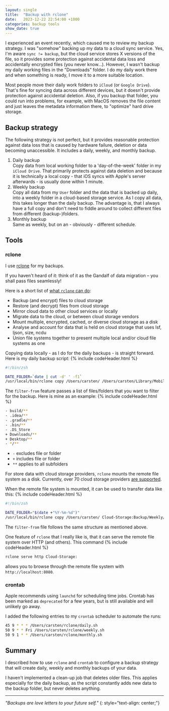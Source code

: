 ```yaml
---
layout: single
title:  "Backup with rclone"
date:   2023-12-22 22:54:00 +1000
categories: backup tools
show_date: true
---
```


I experienced an event recently, which caused me to review my backup strategy. I was "somehow" backing up my data to a cloud sync service. Yes, I'm aware `sync != backup`, but the cloud service stores X versions of the file, so it provides some protection against accidental data loss and accidentally encrypted files (you never know...). However, I wasn't backup my daily working files in the "Downloads" folder. I do my daily work there and when something is ready, I move it to a more suitable location.

Most people move their daily work folders to `iCloud` (or `Google Drive`). That's fine for syncing data across different devices, but it doesn't provide protection against accidental deletion. Also, if you backup that folder, you could run into problems, for example, with MacOS removes the file content and just leaves the metadata information there, to "optimize" hard drive storage.

## Backup strategy
The following strategy is not perfect, but it provides reasonable protection against data loss that is caused by hardware failure, deletion or data becoming unaccessible. It includes a daily, weekly, and monthly backup.

1. Daily backup<br/>
   Copy data from local working folder to a 'day-of-the-week' folder in my `iCloud Drive`. That primarily protects against data deletion and because it is technically a local copy - that iOS syncs with Apple's server afterwards - is usually done within 1 minute.
1. Weekly backup<br/>
   Copy all data from my `User` folder and the data that is backed up daily, into a weekly folder in a cloud-based storage service. As I copy all data, this takes longer than the daily backup. The advantage is, that I always have a full copy and don't need to fiddle around to collect different files from different (backup-)folders.
1. Monthly backup<br/>
   Same as weekly, but on an - obviously - different schedule.

## Tools
### rclone
I use [rclone](https://rclone.org/) for my backups. 

If you haven't heard of it: think of it as the Gandalf of data migration – you shall pass files seamlessly!  

Here is a short list of [what `rclone` can do](https://rclone.org/#what):
- Backup (and encrypt) files to cloud storage
- Restore (and decrypt) files from cloud storage
- Mirror cloud data to other cloud services or locally
- Migrate data to the cloud, or between cloud storage vendors
- Mount multiple, encrypted, cached, or diverse cloud storage as a disk
- Analyse and account for data that is held on cloud storage that uses lsf, ljson, size, ncdu
- Union file systems together to present multiple local and/or cloud file systems as one


Copying data locally - as I do for the daily backups - is straight forward. Here is my daily backup script:
{% include codeHeader.html %}
```bash
#!/bin/zsh

DATE_FOLDER=`date | cut -d' ' -f1`
/usr/local/bin/rclone copy /Users/carsten/ /Users/carsten/Library/Mobile\ Documents/com\~apple\~CloudDocs/Backup/$DATE_FOLDER --filter-from /Users/carsten/rclone/filter-from-daily.txt --max-size 50M --log-file ~/rclone/daily_$DATE_FOLDER.txt --log-level DEBUG
```

The `filter-from` feature passes a list of files/folders that you want to filter for the backup. Here is mine as an example:
{% include codeHeader.html %}
```bash
- build/**
- .idea/**
- .gradle/**
- .bin/**
- .DS_Store
+ Downloads/**
+ Desktop/**
- */**
```

- `-` excludes file or folder
- `+` includes file or folder
- `**` applies to all subfolders

For store data with cloud storage providers, `rclone` mounts the remote file system as a disk. Currently, over 70 cloud storage providers [are supported](https://rclone.org/#providers). 

When the remote file system is mounted, it can be used to transfer data like this:
{% include codeHeader.html %}
```bash
#!/bin/zsh

DATE_FOLDER="$(date +"%Y-%m-%d")"
/usr/local/bin/rclone copy /Users/carsten/ Cloud-Storage:Backup/Weekly/$DATE_FOLDER --filter-from /Users/carsten/rclone/filter-from-weekly.txt --log-file  ~/rclone/weekly_$DATE_FOLDER.txt --log-level INFO
```

The `filter-from` file follows the same structure as mentioned above.

One feature of `rclone` that I really like is, that it can serve the remote file system over HTTP (and others). This command
{% include codeHeader.html %}
```bash
rclone serve http Cloud-Storage:
```
allows you to browse through the remote file system with `http://localhost:8080`. 

### crontab
Apple recommends using `launchd` for scheduling time jobs. Crontab has been marked as `deprecated` for a few years, but is still available and will unlikely go away.

I added the following entries to my `crontab` scheduler to automate the runs:
```bash
45 9 * * * /Users/carsten/rclone/daily.sh
50 9 * * Fri /Users/carsten/rclone/weekly.sh
50 9 1 * * /Users/carsten/rclone/monthly.sh
```

## Summary
I described how to use `rclone` and `crontab` to configure a backup strategy that will create daily, weekly and monthly backups of your data.

I haven't implemented a clean-up job that deletes older files. This applies especially for the daily backup, as the script constantly adds new data to the backup folder, but never deletes anything.

---

_"Backups are love letters to your future self."_
{: style="text-align: center;"}